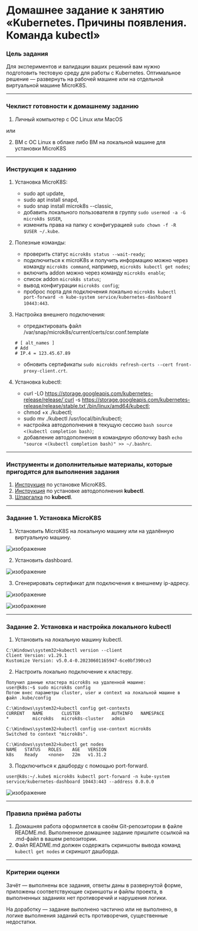 # Домашнее задание к занятию «Kubernetes. Причины появления. Команда kubectl»

### Цель задания

Для экспериментов и валидации ваших решений вам нужно подготовить тестовую среду для работы с Kubernetes. Оптимальное решение — развернуть на рабочей машине или на отдельной виртуальной машине MicroK8S.

------

### Чеклист готовности к домашнему заданию

1. Личный компьютер с ОС Linux или MacOS 

или

2. ВМ c ОС Linux в облаке либо ВМ на локальной машине для установки MicroK8S  

------

### Инструкция к заданию

1. Установка MicroK8S:
    - sudo apt update,
    - sudo apt install snapd,
    - sudo snap install microk8s --classic,
    - добавить локального пользователя в группу `sudo usermod -a -G microk8s $USER`,
    - изменить права на папку с конфигурацией `sudo chown -f -R $USER ~/.kube`.

2. Полезные команды:
    - проверить статус `microk8s status --wait-ready`;
    - подключиться к microK8s и получить информацию можно через команду `microk8s command`, например, `microk8s kubectl get nodes`;
    - включить addon можно через команду `microk8s enable`;
    - список addon `microk8s status`;
    - вывод конфигурации `microk8s config`;
    - проброс порта для подключения локально `microk8s kubectl port-forward -n kube-system service/kubernetes-dashboard 10443:443`.

3. Настройка внешнего подключения:
    - отредактировать файл /var/snap/microk8s/current/certs/csr.conf.template
    ```shell
    # [ alt_names ]
    # Add
    # IP.4 = 123.45.67.89
    ```
    - обновить сертификаты `sudo microk8s refresh-certs --cert front-proxy-client.crt`.

3. Установка kubectl:
    - curl -LO https://storage.googleapis.com/kubernetes-release/release/`curl -s https://storage.googleapis.com/kubernetes-release/release/stable.txt`/bin/linux/amd64/kubectl;
    - chmod +x ./kubectl;
    - sudo mv ./kubectl /usr/local/bin/kubectl;
    - настройка автодополнения в текущую сессию `bash source <(kubectl completion bash)`;
    - добавление автодополнения в командную оболочку bash `echo "source <(kubectl completion bash)" >> ~/.bashrc`.

------

### Инструменты и дополнительные материалы, которые пригодятся для выполнения задания

1. [Инструкция](https://microk8s.io/docs/getting-started) по установке MicroK8S.
2. [Инструкция](https://kubernetes.io/ru/docs/reference/kubectl/cheatsheet/#bash) по установке автодополнения **kubectl**.
3. [Шпаргалка](https://kubernetes.io/ru/docs/reference/kubectl/cheatsheet/) по **kubectl**.

------

### Задание 1. Установка MicroK8S

1. Установить MicroK8S на локальную машину или на удалённую виртуальную машину.

![изображение](https://github.com/stepynin-georgy/hw_k8s_1/blob/main/img/Screenshot_126.png)

2. Установить dashboard.

![изображение](https://github.com/stepynin-georgy/hw_k8s_1/blob/main/img/Screenshot_128.png)

3. Сгенерировать сертификат для подключения к внешнему ip-адресу.

![изображение](https://github.com/stepynin-georgy/hw_k8s_1/blob/main/img/Screenshot_129.png)

![изображение](https://github.com/stepynin-georgy/hw_k8s_1/blob/main/img/Screenshot_130.png)

------

### Задание 2. Установка и настройка локального kubectl
1. Установить на локальную машину kubectl.

```
C:\Windows\system32>kubectl version --client
Client Version: v1.29.1
Kustomize Version: v5.0.4-0.20230601165947-6ce0bf390ce3
```

2. Настроить локально подключение к кластеру.

```
Получил данные кластера microk8s на удаленной машине:
user@k8s:~$ sudo microk8s config
Потом внес параметры cluster, user и context на локальной машине в файл .kube/config

C:\Windows\system32>kubectl config get-contexts
CURRENT   NAME       CLUSTER            AUTHINFO   NAMESPACE
*         microk8s   microk8s-cluster   admin

C:\Windows\system32>kubectl config use-context microk8s
Switched to context "microk8s".

C:\Windows\system32>kubectl get nodes
NAME   STATUS   ROLES    AGE   VERSION
k8s    Ready    <none>   22m   v1.31.2
```

3. Подключиться к дашборду с помощью port-forward.

```
user@k8s:~/.kube$ microk8s kubectl port-forward -n kube-system service/kubernetes-dashboard 10443:443 --address 0.0.0.0
```

![изображение](https://github.com/stepynin-georgy/hw_k8s_1/blob/main/img/Screenshot_138.png)

------

### Правила приёма работы

1. Домашняя работа оформляется в своём Git-репозитории в файле README.md. Выполненное домашнее задание пришлите ссылкой на .md-файл в вашем репозитории.
2. Файл README.md должен содержать скриншоты вывода команд `kubectl get nodes` и скриншот дашборда.

------

### Критерии оценки
Зачёт — выполнены все задания, ответы даны в развернутой форме, приложены соответствующие скриншоты и файлы проекта, в выполненных заданиях нет противоречий и нарушения логики.

На доработку — задание выполнено частично или не выполнено, в логике выполнения заданий есть противоречия, существенные недостатки.
